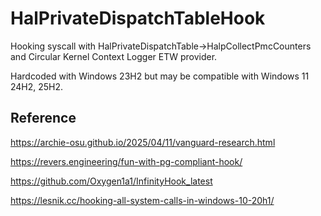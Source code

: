 # HalPrivateDispatchTableHook
Hooking syscall with HalPrivateDispatchTable->HalpCollectPmcCounters and Circular Kernel Context Logger ETW provider.

Hardcoded with Windows 23H2 but may be compatible with Windows 11 24H2, 25H2.

## Reference
https://archie-osu.github.io/2025/04/11/vanguard-research.html

https://revers.engineering/fun-with-pg-compliant-hook/

https://github.com/Oxygen1a1/InfinityHook_latest

https://lesnik.cc/hooking-all-system-calls-in-windows-10-20h1/
